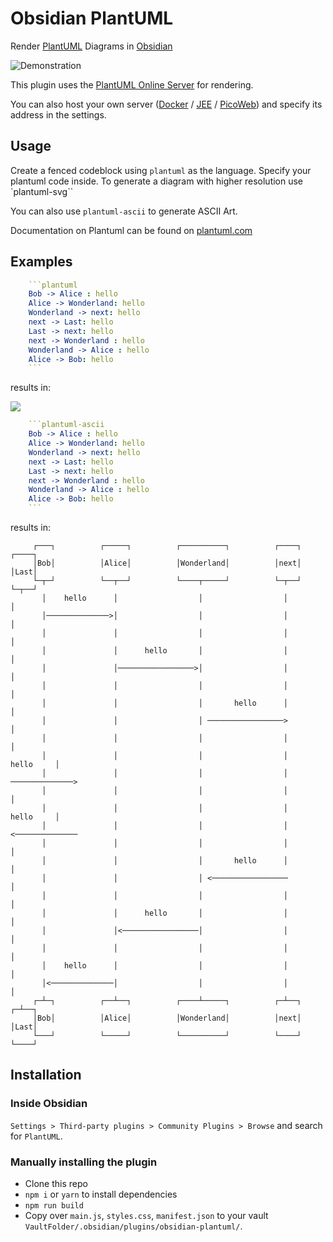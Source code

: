 # Obsidian PlantUML

Render [PlantUML](https://plantuml.com) Diagrams in [Obsidian](https://obsidian.md)

![Demonstration](https://i.joethei.space/c5CVp0aX6h.gif)

This plugin uses the [PlantUML Online Server](https://plantuml.com/server) for rendering.

You can also host your own server
([Docker](https://hub.docker.com/r/plantuml/plantuml-server) /
[JEE](https://plantuml.com/de/server) /
[PicoWeb](https://plantuml.com/de/picoweb)) and specify its address in the settings.

## Usage
Create a fenced codeblock using `plantuml` as the language.
Specify your plantuml code inside.
To generate a diagram with higher resolution use `plantuml-svg``

You can also use `plantuml-ascii` to generate ASCII Art.

Documentation on Plantuml can be found on [plantuml.com](https://plantuml.com/)

<!--
TODO: Test all different combinations, also test with all server variants
## Compatibility

| |PNG|SVG|ASCII|
|---|---|---|---|
|Sequence|✅️|✅|✅|
|Usecase|✅|✅|❌|
|Class|✅|✅|❌|
|Object|✅|✅|❌|
|Component|✅|✅|❌|
|Deployment|✅|✅|❌|
|State|✅|✅|❌|
|Timing|✅|✅|❌|
|JSON|✅|✅|❌
|YAML|✅|✅|❌|
|Network|✅|✅|❌|
|Wireframe|✅|✅|❌|
|Archimate|✅|✅|❌|
|SDL|✅|✅|❌|
|Ditaa|✅|❌|❌|
|Gantt|✅|✅|❌|
|MindMap|✅|✅|❌|
|Word Breakdown|✅|✅|❌|
|Math|✅|✅|❌|
|ERP|✅|✅|❌|
-->


## Examples

```yaml
    ```plantuml
    Bob -> Alice : hello
    Alice -> Wonderland: hello
    Wonderland -> next: hello
    next -> Last: hello
    Last -> next: hello
    next -> Wonderland : hello
    Wonderland -> Alice : hello
    Alice -> Bob: hello
    ```
```
results in:

![](http://www.plantuml.com/plantuml/png/SyfFEhH0r-xG0iUSpEJKGmki3Yt8ICt9oUS2yo5IuVbvAQb5EObvAN1PX114ILvgHGbSKW48G08GAP_4ObGfa011NSWMe2X1IA2x6w46oUr0_y6a0000)

```yaml
    ```plantuml-ascii
    Bob -> Alice : hello
    Alice -> Wonderland: hello
    Wonderland -> next: hello
    next -> Last: hello
    Last -> next: hello
    next -> Wonderland : hello
    Wonderland -> Alice : hello
    Alice -> Bob: hello
    ```
```
results in:
```
     ┌───┐          ┌─────┐          ┌──────────┐          ┌────┐          ┌────┐
     │Bob│          │Alice│          │Wonderland│          │next│          │Last│
     └─┬─┘          └──┬──┘          └────┬─────┘          └─┬──┘          └─┬──┘
       │    hello      │                  │                  │               │   
       │──────────────>│                  │                  │               │   
       │               │                  │                  │               │   
       │               │      hello       │                  │               │   
       │               │─────────────────>│                  │               │   
       │               │                  │                  │               │   
       │               │                  │       hello      │               │   
       │               │                  │ ─────────────────>               │   
       │               │                  │                  │               │   
       │               │                  │                  │     hello     │   
       │               │                  │                  │ ──────────────>   
       │               │                  │                  │               │   
       │               │                  │                  │     hello     │   
       │               │                  │                  │ <──────────────   
       │               │                  │                  │               │   
       │               │                  │       hello      │               │   
       │               │                  │ <─────────────────               │   
       │               │                  │                  │               │   
       │               │      hello       │                  │               │   
       │               │<─────────────────│                  │               │   
       │               │                  │                  │               │   
       │    hello      │                  │                  │               │   
       │<──────────────│                  │                  │               │   
     ┌─┴─┐          ┌──┴──┐          ┌────┴─────┐          ┌─┴──┐          ┌─┴──┐
     │Bob│          │Alice│          │Wonderland│          │next│          │Last│
     └───┘          └─────┘          └──────────┘          └────┘          └────┘
```


## Installation

### Inside Obsidian

`Settings > Third-party plugins > Community Plugins > Browse` and search for `PlantUML`.

### Manually installing the plugin

- Clone this repo
- `npm i` or `yarn` to install dependencies
- `npm run build`  
- Copy over `main.js`, `styles.css`, `manifest.json` to your vault `VaultFolder/.obsidian/plugins/obsidian-plantuml/`.
